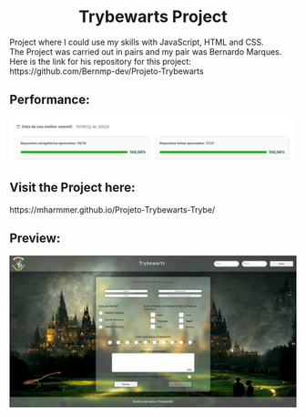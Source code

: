 <h1 align="center">Trybewarts Project</h1>
<div>Project where I could use my skills with JavaScript, HTML and CSS.</br> The Project was carried out in pairs and my pair was Bernardo Marques. Here is the link for his repository for this project: https://github.com/Bernmp-dev/Projeto-Trybewarts
<h2>Performance:</h2>
<div>
  <img src="images/README/Aprovado.png">
</div>
<h2>Visit the Project here:</h2>
<div>https://mharmmer.github.io/Projeto-Trybewarts-Trybe/</div>
<h2>Preview:</h2>
<div>
  <img src="images/README/Preview.png">
</div>
